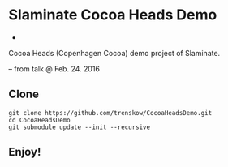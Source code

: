 # Slaminate Cocoa Heads Demo
-
Cocoa Heads (Copenhagen Cocoa) demo project of Slaminate.

– from talk @ Feb. 24. 2016

## Clone

    git clone https://github.com/trenskow/CocoaHeadsDemo.git
    cd CocoaHeadsDemo
    git submodule update --init --recursive

## Enjoy!


